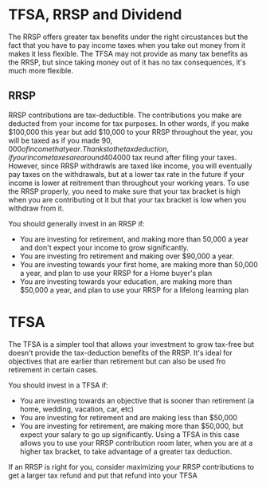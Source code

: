 # TFSA, RRSP and Dividend
The RRSP offers greater tax benefits under the right circustances but the fact that you have to pay income taxes when you take out money from it makes it less flexible. The TFSA may not provide as many tax benefits as the RRSP, but since taking money out of it has no tax consequences, it's much more flexible.

## RRSP
RRSP contributions are tax-deductible. The contributions you make are deducted from your income for tax purposes. In other words, if you make $100,000 this year but add $10,000 to your RRSP throughout the year, you will be taxed as if you made $90,000 of income that year. Thanks to the tax deduction, if your income taxes are around 40%, you will be getting a ~$4000 tax reund after filing your taxes. However, since RRSP withdrawls are taxed like income, you will eventually pay taxes on the withdrawals, but at a lower tax rate in the future if your income is lower at reitrement than throughout your working years.
To use the RRSP properly, you need to make sure that your tax bracket is high when you are contributing ot it but that your tax bracket is low when you withdraw from it.

You should generally invest in an RRSP if:
* You are investing for retirement, and making more than 50,000 a year and don't expect your income to grow significantly.
* You are investing fro retirement and making over $90,000 a year.
* You are investing towards your first home, are making more than 50,000 a year, and plan to use your RRSP for a Home buyer's plan
* You are investing towards your education, are making more than $50,000 a year, and plan to use your RRSP for a lifelong learning plan

# TFSA
The TFSA is a simpler tool that allows your investment to grow tax-free but doesn't provide the tax-deduction benefits of the RRSP. It's ideal for objectives that are earlier than retirement but can also be used fro retirement in certain cases.

You should invest in a TFSA if:
* You are investing towards an objective that is sooner than retirement (a home, wedding, vacation, car, etc)
* You are investing for retirement and are making less than $50,000
* You are investing for retirement, are making more than $50,000, but expect your salary to go up significantly. Using a TFSA in this case allows you to use your RRSP contribution room later, when you are at a higher tax bracket, to take advantage of a greater tax deduction.

If an RRSP is right for you, consider maximizing your RRSP contributions to get a larger tax refund and put that refund into your TFSA